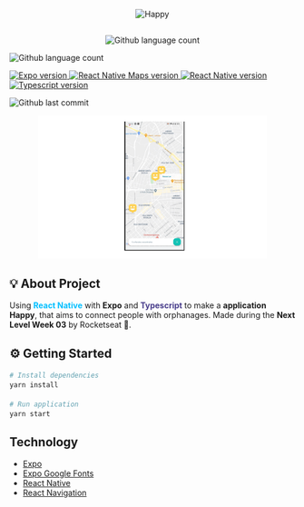 <p align="center">
    <img alt="Happy" src="https://i1.lensdump.com/i/0TULpF.png" />
</p>

##

<p align="center">
    <img alt="Github language count" src="https://img.shields.io/github/languages/count/eduardomantz291/  react-native-happy-mobile">

  <img alt="Github language count" src="https://img.shields.io/github/languages/top/eduardomantz291/
  react-native-happy-mobile">

  <a href="https://expo.io/">
    <img alt="Expo version" src="https://img.shields.io/github/package-json/dependency-version/eduardomantz291/react-native-happy-mobile/expo">
  </a>

  <a href="https://docs.expo.io/versions/v39.0.0/sdk/map-view/">
    <img alt="React Native Maps version" src="https://img.shields.io/github/package-json/dependency-version/eduardomantz291/react-native-happy-mobile/react-native-maps">
  </a>

  <a href="https://reactnavigation.org/">
    <img alt="React Native version" src="https://img.shields.io/github/package-json/dependency-version/eduardomantz291/react-native-happy-mobile/@react-navigation/native">
  </a>

  <a href="https://www.typescriptlang.org/">
    <img alt="Typescript version" src="https://img.shields.io/github/package-json/dependency-version/eduardomantz291/react-native-happy-mobile/dev/typescript">
  </a>

  <img alt="Github last commit" src="https://img.shields.io/github/last-commit/eduardomantz291/
  react-native-happy-mobile">
</p>

<div align="center">
  <img alt="Happy" src=".github/happymobile.png" width="80%">
</div>

## :bulb: About Project

Using <span style="color:deepskyblue; font-weight:bold;">React Native</span> with **Expo** and <span style="color:darkslateblue; font-weight:bold;">Typescript</span> to make a **application Happy**, that aims to connect people with orphanages.
Made during the **Next Level Week 03** by Rocketseat :rocket:.

## :gear: Getting Started

```Bash
# Install dependencies
yarn install

# Run application
yarn start
```

## Technology

- [Expo](https://expo.io/)
- [Expo Google Fonts](https://github.com/expo/google-fonts)
- [React Native](https://reactnative.dev/)
- [React Navigation](https://reactjs.org/)